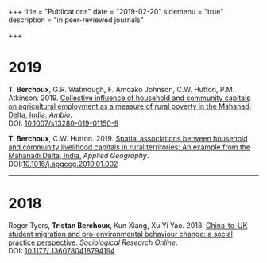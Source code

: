 +++
title = "Publications"
date = "2019-02-20"
sidemenu = "true"
description = "in peer-reviewed journals"

+++

# 2019

__T. Berchoux__, G.R. Watmough, F. Amoako Johnson, C.W. Hutton, P.M. Atkinson. 2019. [Collective influence of household and community capitals on agricultural employment as a measure of rural poverty in the Mahanadi Delta, India.](/pdf/2019_AMBIO_inpress.pdf) _Ambio_. <br>
DOI: [10.1007/s13280-019-01150-9](https://doi.org/10.1007/s13280-019-01150-9)

__T. Berchoux__, C.W. Hutton. 2019. [Spatial associations between household and community livelihood capitals in rural territories: An example from the Mahanadi Delta, India.](/pdf/2019_JAPG.pdf) _Applied Geography_. <br>
DOI:[10.1016/j.apgeog.2019.01.002](https://doi.org/10.1016/j.apgeog.2019.01.002)

---

# 2018

Roger Tyers, __Tristan Berchoux__, Kun Xiang, Xu Yi Yao. 2018. [China-to-UK student migration and pro-environmental behaviour change: a social practice perspective.](/pdf/2018_SRO.pdf) _Sociological Research Online_. <br>
DOI: [10.1177/ 1360780418794194](https://doi.org/10.1177/1360780418794194)


